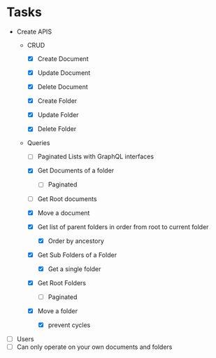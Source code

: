 # Tasks

- Create APIS

  - CRUD

    - [x] Create Document
    - [x] Update Document
    - [x] Delete Document

    - [x] Create Folder
    - [x] Update Folder
    - [x] Delete Folder

  - Queries

    - [ ] Paginated Lists with GraphQL interfaces

    - [x] Get Documents of a folder
      - [ ] Paginated
    - [ ] Get Root documents
    - [x] Move a document

    - [x] Get list of parent folders in order from root to current folder
      - [x] Order by ancestory
    - [x] Get Sub Folders of a Folder
      - [x] Get a single folder
    - [x] Get Root Folders
      - [ ] Paginated
    - [x] Move a folder
      - [x] prevent cycles

- [ ] Users
- [ ] Can only operate on your own documents and folders
